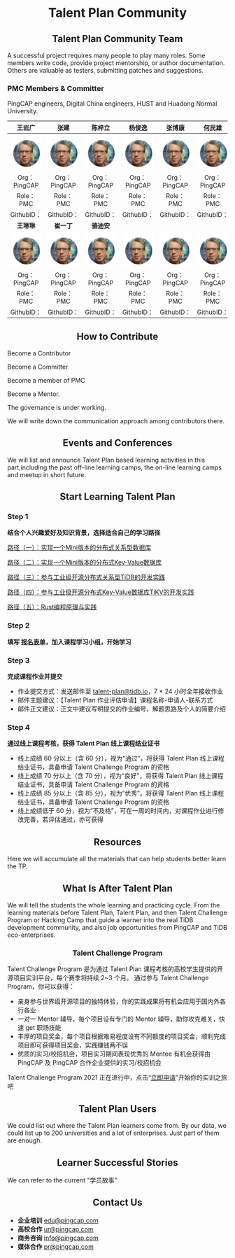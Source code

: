 <h1 align = "center">Talent Plan Community</h1>



<h2 align = "center">Talent Plan Community Team</h2>

A successful project requires many people to play many roles. Some members write code, provide project mentorship, or author documentation. Others are valuable as testers, submitting patches and suggestions.

### PMC Members & Committer

 PingCAP engineers, Digital China engineers, HUST and Huadong Normal University.

|                          **王岩广**                          |                           **张建**                           |                          **陈梓立**                          |                          **杨俊逸**                          |                          **张博康**                          |                          **何民雄**                          |
| :----------------------------------------------------------: | :----------------------------------------------------------: | :----------------------------------------------------------: | :----------------------------------------------------------: | :----------------------------------------------------------: | :----------------------------------------------------------: |
| ![](https://github.com/FuShixiong/TPplatform_test/blob/main/face.png) | ![](https://github.com/FuShixiong/TPplatform_test/blob/main/face.png) | ![](https://github.com/FuShixiong/TPplatform_test/blob/main/face.png) | ![](https://github.com/FuShixiong/TPplatform_test/blob/main/face.png) | ![](https://github.com/FuShixiong/TPplatform_test/blob/main/face.png) | ![](https://github.com/FuShixiong/TPplatform_test/blob/main/face.png) |
|                         Org：PingCAP                         |                         Org：PingCAP                         |                         Org：PingCAP                         |                         Org：PingCAP                         |                         Org：PingCAP                         |                         Org：PingCAP                         |
|                          Role：PMC                           |                          Role：PMC                           |                          Role：PMC                           |                          Role：PMC                           |                          Role：PMC                           |                          Role：PMC                           |
|                          GithubID：                          |                          GithubID：                          |                          GithubID：                          |                          GithubID：                          |                          GithubID：                          |                          GithubID：                          |
|                          **王琳琳**                          |                          **崔一丁**                          |                          **骆迪安**                          |                                                              |                                                              |                                                              |
| ![](https://github.com/FuShixiong/TPplatform_test/blob/main/face.png) | ![](https://github.com/FuShixiong/TPplatform_test/blob/main/face.png) | ![](https://github.com/FuShixiong/TPplatform_test/blob/main/face.png) | ![](https://github.com/FuShixiong/TPplatform_test/blob/main/face.png) | ![](https://github.com/FuShixiong/TPplatform_test/blob/main/face.png) | ![](https://github.com/FuShixiong/TPplatform_test/blob/main/face.png) |
|                         Org：PingCAP                         |                         Org：PingCAP                         |                         Org：PingCAP                         |                         Org：PingCAP                         |                         Org：PingCAP                         |                         Org：PingCAP                         |
|                          Role：PMC                           |                          Role：PMC                           |                          Role：PMC                           |                          Role：PMC                           |                          Role：PMC                           |                          Role：PMC                           |
|                          GithubID：                          |                          GithubID：                          |                          GithubID：                          |                          GithubID：                          |                          GithubID：                          |                          GithubID：                          |


<h2 align = "center">How to Contribute</h2>

Become a Contributor

Become a Committer

Become a member of PMC

Become a Mentor.

The governance is under working.  

We will write down the communication approach  among contributors there.



<h2 align = "center">Events and Conferences</h2>

We will list and announce Talent Plan based learning activities in this part,including the past off-line learning camps, the on-line learning camps and meetup in short future. 



<h2 align = "center">Start Learning Talent Plan</h2>

### Step 1

**结合个人兴趣爱好及知识背景，选择适合自己的学习路径**

[路径（一）：实现一个Mini版本的分布式关系型数据库](https://learn.pingcap.com/learner/talent-plan/implement-a-mini-distributed-relational-database)

[路径（二）：实现一个Mini版本的分布式Key-Value数据库](https://learn.pingcap.com/learner/talent-plan/implement-a-mini-distributed-key-value-database)

[路径（三）：参与工业级开源分布式关系型TiDB的开发实践](https://learn.pingcap.com/learner/talent-plan/become-a-tidb-contributor)

[路径（四）：参与工业级开源分布式Key-Value数据库TiKV的开发实践](https://learn.pingcap.com/learner/talent-plan/become-a-tikv-contributor)

[路径（五）：Rust编程原理与实践](https://learn.pingcap.com/learner/talent-plan/rust-programming)

### Step 2

**填写 [报名表单](https://forms.pingcap.com/f/talent-plan-application)，加入课程学习小组，开始学习**

### Step 3

**完成课程作业并提交**

- 作业提交方式：发送邮件至 talent-plan@tidb.io，7 * 24 小时全年接收作业
- 邮件主题建议：【Talent Plan 作业评估申请】课程名称-申请人-联系方式
- 邮件正文建议：正文中建议写明提交的作业编号，解题思路及个人的简要介绍

### Step 4

**通过线上课程考核，获得 Talent Plan 线上课程结业证书**

- 线上成绩 60 分以上（含 60 分），视为“通过”，将获得 Talent Plan 线上课程结业证书，具备申请 Talent Challenge Program 的资格
- 线上成绩 70 分以上（含 70 分），视为“良好”，将获得 Talent Plan 线上课程结业证书，具备申请 Talent Challenge Program 的资格
- 线上成绩 85 分以上（含 85 分），视为“优秀”，将获得 Talent Plan 线上课程结业证书，具备申请 Talent Challenge Program 的资格
- 线上成绩低于 60 分，视为“不及格”，可在一周的时间内，对课程作业进行修改完善，若评估通过，亦可获得



<h2 align = "center">Resources</h2>

Here we will accumulate all the materials that  can help students better learn the TP.



<h2 align = "center">What Is After Talent Plan</h2>

We will tell the students the whole learning and practicing cycle. From the learning materials before Talent Plan,  Talent Plan, and then Talent Challenge Program or Hacking Camp that guide a learner into the real TiDB development community, and also job opportunities from PingCAP and TiDB eco-enterprises.

<h3 align = "center">Talent Challenge Program</h3>

Talent Challenge Program 是为通过 Talent Plan 课程考核的高校学生提供的开源项目实训平台，每个赛季将持续 2~3 个月。 通过参与 Talent Challenge Program，你可以获得：

- 亲身参与世界级开源项目的独特体验，你的实践成果将有机会应用于国内外各行各业
- 一对一 Mentor 辅导，每个项目设有专门的 Mentor 辅导，助你攻克难关，快速 get 职场技能
- 丰厚的项目奖金，每个项目根据难易程度设有不同额度的项目奖金，顺利完成项目即可获得项目奖金，实践赚钱两不误
- 优质的实习/校招机会，项目实习期间表现优秀的 Mentee 有机会获得由 PingCAP 及 PingCAP 合作企业提供的实习/校招机会

Talent Challenge Program 2021 正在进行中，点击“[立即申请](https://github.com/pingcap/talent-plan/tree/master/talent-challenge-program2021)”开始你的实训之旅吧





<h2 align = "center">Talent Plan Users</h2>

We could list out where the Talent Plan learners come from. By our data, we could list up to 200 universities and a lot of enterprises.  Just part of them are enough.



<h2 align = "center">Learner Successful Stories</h2>



We can refer to the current "学员故事"



<h2 align = "center">Contact Us</h2>

- **企业培训**   edu@pingcap.com
- **高校合作**   ur@pingcap.com
- **商务咨询**   info@pingcap.com
- **媒体合作**   pr@pingcap.com

